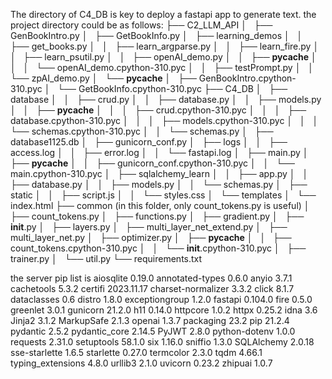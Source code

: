 The directory of C4_DB is key to deploy a fastapi app to generate text. the project directory could be as follows:
├── C2_LLM_API
│   ├── GenBookIntro.py
│   ├── GetBookInfo.py
│   ├── learning_demos
│   │   ├── get_books.py
│   │   ├── learn_argparse.py
│   │   ├── learn_fire.py
│   │   ├── learn_psutil.py
│   │   ├── openAI_demo.py
│   │   ├── __pycache__
│   │   │   └── openAI_demo.cpython-310.pyc
│   │   ├── testPrompt.py
│   │   └── zpAI_demo.py
│   └── __pycache__
│       ├── GenBookIntro.cpython-310.pyc
│       └── GetBookInfo.cpython-310.pyc
├── C4_DB
│   ├── database
│   │   ├── crud.py
│   │   ├── database.py
│   │   ├── models.py
│   │   ├── __pycache__
│   │   │   ├── crud.cpython-310.pyc
│   │   │   ├── database.cpython-310.pyc
│   │   │   ├── models.cpython-310.pyc
│   │   │   └── schemas.cpython-310.pyc
│   │   └── schemas.py
│   ├── database1125.db
│   ├── gunicorn_conf.py
│   ├── logs
│   │   ├── access.log
│   │   ├── error.log
│   │   └── fastapi.log
│   ├── main.py
│   ├── __pycache__
│   │   ├── gunicorn_conf.cpython-310.pyc
│   │   └── main.cpython-310.pyc
│   ├── sqlalchemy_learn
│   │   ├── app.py
│   │   ├── database.py
│   │   ├── models.py
│   │   └── schemas.py
│   ├── static
│   │   ├── script.js
│   │   └── styles.css
│   └── templates
│       └── index.html
├── common (in this folder, only count_tokens.py is useful)
│   ├── count_tokens.py 
│   ├── functions.py
│   ├── gradient.py
│   ├── __init__.py
│   ├── layers.py
│   ├── multi_layer_net_extend.py
│   ├── multi_layer_net.py
│   ├── optimizer.py
│   ├── __pycache__
│   │   ├── count_tokens.cpython-310.pyc
│   │   └── __init__.cpython-310.pyc
│   ├── trainer.py
│   └── util.py
└── requirements.txt


the server pip list is 
aiosqlite          0.19.0
annotated-types    0.6.0
anyio              3.7.1
cachetools         5.3.2
certifi            2023.11.17
charset-normalizer 3.3.2
click              8.1.7
dataclasses        0.6
distro             1.8.0
exceptiongroup     1.2.0
fastapi            0.104.0
fire               0.5.0
greenlet           3.0.1
gunicorn           21.2.0
h11                0.14.0
httpcore           1.0.2
httpx              0.25.2
idna               3.6
Jinja2             3.1.2
MarkupSafe         2.1.3
openai             1.3.7
packaging          23.2
pip                21.2.4
pydantic           2.5.2
pydantic_core      2.14.5
PyJWT              2.8.0
python-dotenv      1.0.0
requests           2.31.0
setuptools         58.1.0
six                1.16.0
sniffio            1.3.0
SQLAlchemy         2.0.18
sse-starlette      1.6.5
starlette          0.27.0
termcolor          2.3.0
tqdm               4.66.1
typing_extensions  4.8.0
urllib3            2.1.0
uvicorn            0.23.2
zhipuai            1.0.7